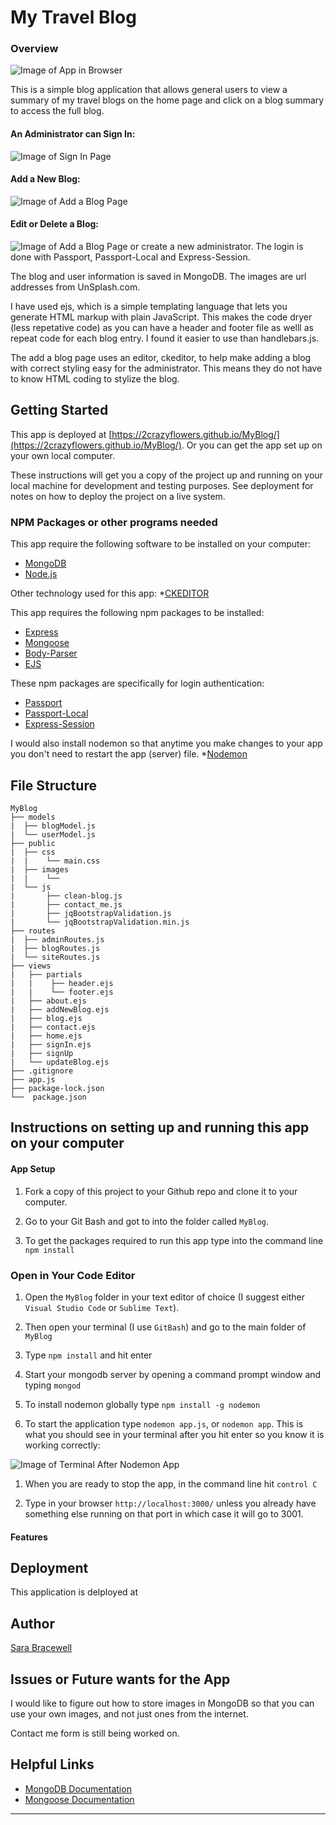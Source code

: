 # My Travel Blog

### Overview

![Image of App in Browser](./public/images/readme_images/home.PNG)

This is a simple blog application that allows general users to view a summary of my travel blogs on the home page and click on a blog summary to access the full blog. 

#### An Administrator can Sign In:
![Image of Sign In Page](./public/images/readme_images/signin.PNG)

#### Add a New Blog:
![Image of Add a Blog Page](./public/images/readme_images/addablog.PNG)

#### Edit or Delete a Blog:
![Image of Add a Blog Page](./public/images/readme_images/homeafter.PNG)
or create a new administrator. The login is done with Passport, Passport-Local and Express-Session.

The blog and user information is saved in MongoDB. The images are url addresses from UnSplash.com.

I have used ejs, which is a simple templating language that lets you generate HTML markup with plain JavaScript. This makes the code dryer (less repetative code) as you can have a header and footer file as welll as repeat code for each blog entry. I found it easier to use than handlebars.js.

The add a blog page uses an editor, ckeditor, to help make adding a blog with correct styling easy for the administrator. This means they do not have to know HTML coding to stylize the blog.

	
## Getting Started

This app is deployed at [https://2crazyflowers.github.io/MyBlog/](https://2crazyflowers.github.io/MyBlog/). Or you can get the app set up on your own local computer.

These instructions will get you a copy of the project up and running on your local machine for development and testing purposes. See deployment for notes on how to deploy the project on a live system.

### NPM Packages or other programs needed
This app require the following software to be installed on your computer:
* [MongoDB]()
* [Node.js](https://nodejs.org/en/)

Other technology used for this app:
*[CKEDITOR](https://ckeditor.com/ckeditor-4/)

This app requires the following npm packages to be installed:
* [Express](https://www.npmjs.com/package/express)
* [Mongoose](https://www.npmjs.com/package/mongoose)
* [Body-Parser](https://www.npmjs.com/package/body-parser)
* [EJS](https://www.npmjs.com/package/express)

These npm packages are specifically for login authentication:
* [Passport](https://www.npmjs.com/package/passport)
* [Passport-Local](https://www.npmjs.com/package/passport-local)
* [Express-Session](https://www.npmjs.com/package/express-session)

I would also install nodemon so that anytime you make changes to your app you don't need to restart the app (server) file.
*[Nodemon](https://www.npmjs.com/package/nodemon)

## File Structure

```
MyBlog
├── models
|  ├── blogModel.js
|  └── userModel.js
├── public
|  ├── css
|  |    └── main.css
|  ├── images
|  |    └── 
|  └── js
|       ├── clean-blog.js
|       ├── contact_me.js
|       ├── jqBootstrapValidation.js
|       └── jqBootstrapValidation.min.js
├── routes
|  ├── adminRoutes.js
|  ├── blogRoutes.js
|  └── siteRoutes.js
├── views
|   ├── partials
|   |    ├── header.ejs
|   |    └── footer.ejs
|   ├── about.ejs
|   ├── addNewBlog.ejs
|   ├── blog.ejs
|   ├── contact.ejs
|   ├── home.ejs
|   ├── signIn.ejs
|   ├── signUp
|   └── updateBlog.ejs
├── .gitignore
├── app.js
├── package-lock.json
└──  package.json
```

## Instructions on setting up and running this app on your computer

#### App Setup

1. Fork a copy of this project to your Github repo and clone it to your computer.

1. Go to your Git Bash and got to into the folder called `MyBlog`.

1. To get the packages required to run this app type into the command line `npm install`


### Open in Your Code Editor
1. Open the `MyBlog` folder in your text editor of choice (I suggest either `Visual Studio Code` or `Sublime Text`).

1. Then open your terminal (I use `GitBash`) and go to the main folder of `MyBlog`

1. Type `npm install` and hit enter

1. Start your mongodb server by opening a command prompt window and typing `mongod`

1. To install nodemon globally type `npm install -g nodemon`

1. To start the application type `nodemon app.js`, or `nodemon app`. This is what you should see in your terminal after you hit enter so you know it is working correctly:

![Image of Terminal After Nodemon App](./public/images/readme_images/nodemonapp.PNG)

1. When you are ready to stop the app, in the command line hit `control C`

1. Type in your browser `http://localhost:3000/` unless you already have something else running on that port in which case it will go to 3001.


#### Features


## Deployment

This application is delployed at 


## Author

[Sara Bracewell](https://github.com/2crazyflowers)


## Issues or Future wants for the App

I would like to figure out how to store images in MongoDB so that you can use your own images, and not just ones from the internet.

Contact me form is still being worked on.

## Helpful Links
* [MongoDB Documentation](https://docs.mongodb.com/manual/)
* [Mongoose Documentation](http://mongoosejs.com/docs/api.html)

---
